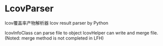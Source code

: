 # LcovParser
lcov覆盖率产物解析器 lcov result parser by Python

lcovInfoClass can parse file to object
lcovHelper can write and merge file.(Noted: merge method is not completed in LFH)
